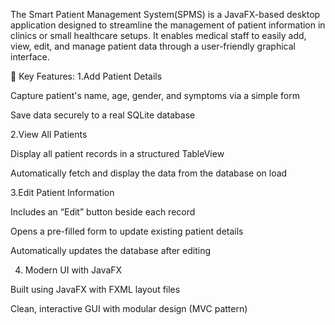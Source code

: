 The Smart Patient Management System(SPMS) is a JavaFX-based desktop application designed to streamline the management of patient information in clinics or small healthcare setups. It enables medical staff to easily add, view, edit, and manage patient data through a user-friendly graphical interface.

🔧 Key Features:
1.Add Patient Details

Capture patient's name, age, gender, and symptoms via a simple form

Save data securely to a real SQLite database

2.View All Patients

Display all patient records in a structured TableView

Automatically fetch and display the data from the database on load

3.Edit Patient Information

Includes an “Edit” button beside each record

Opens a pre-filled form to update existing patient details

Automatically updates the database after editing

4. Modern UI with JavaFX

Built using JavaFX with FXML layout files

Clean, interactive GUI with modular design (MVC pattern)
